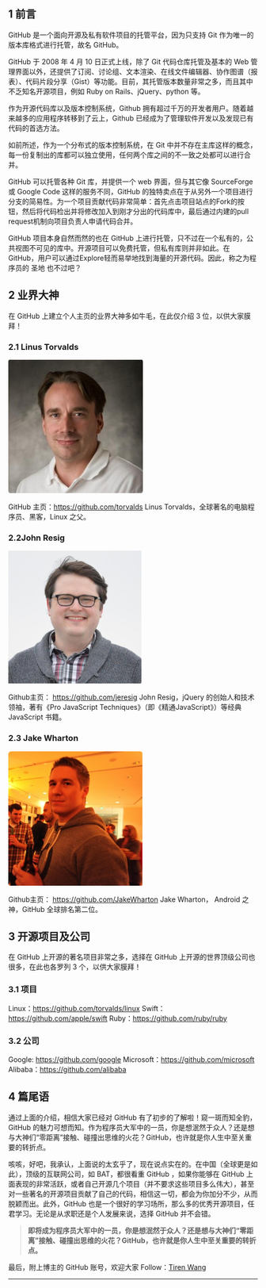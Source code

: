 ## 1 前言
GitHub 是一个面向开源及私有软件项目的托管平台，因为只支持 Git 作为唯一的版本库格式进行托管，故名 GitHub。

GitHub 于 2008 年 4 月 10 日正式上线，除了 Git 代码仓库托管及基本的 Web 管理界面以外，还提供了订阅、讨论组、文本渲染、在线文件编辑器、协作图谱（报表）、代码片段分享（Gist）等功能。目前，其托管版本数量非常之多，而且其中不乏知名开源项目，例如 Ruby on Rails、jQuery、python 等。

作为开源代码库以及版本控制系统，Github 拥有超过千万的开发者用户。随着越来越多的应用程序转移到了云上，Github 已经成为了管理软件开发以及发现已有代码的首选方法。

如前所述，作为一个分布式的版本控制系统，在 Git 中并不存在主库这样的概念，每一份复制出的库都可以独立使用，任何两个库之间的不一致之处都可以进行合并。

GitHub 可以托管各种 Git 库，并提供一个 web 界面，但与其它像 SourceForge 或 Google Code 这样的服务不同，GitHub 的独特卖点在于从另外一个项目进行分支的简易性。为一个项目贡献代码非常简单：首先点击项目站点的Fork的按钮，然后将代码检出并将修改加入到刚才分出的代码库中，最后通过内建的pull request机制向项目负责人申请代码合并。

GitHub 项目本身自然而然的也在 GitHub 上进行托管，只不过在一个私有的，公共视图不可见的库中。开源项目可以免费托管，但私有库则并非如此。在 GitHub，用户可以通过Explore轻而易举地找到海量的开源代码。因此，称之为程序员的 圣地 也不过吧？

## 2 业界大神
在 GitHub 上建立个人主页的业界大神多如牛毛，在此仅介绍 3 位，以供大家膜拜！

### 2.1 Linus Torvalds

![Torvalds](images/Torvalds.png)

GitHub 主页：https://github.com/torvalds
Linus Torvalds，全球著名的电脑程序员、黑客，Linux 之父。

### 2.2John Resig

![John Resig](images/JohnResig.png)

Github主页： https://github.com/jeresig
John Resig，jQuery 的创始人和技术领袖，著有《Pro JavaScript Techniques》（即《精通JavaScript》）等经典 JavaScript 书籍。

### 2.3 Jake Wharton

![Jake Wharton](images/JakeWharton.png)

Github主页： https://github.com/JakeWharton
Jake Wharton， Android 之神，GitHub 全球排名第二位。

## 3 开源项目及公司
在 GitHub 上开源的著名项目非常之多，选择在 GitHub 上开源的世界顶级公司也很多，在此也各罗列 3 个，以供大家膜拜！

### 3.1 项目
Linux：https://github.com/torvalds/linux
Swift：https://github.com/apple/swift
Ruby：https://github.com/ruby/ruby
### 3.2 公司
Google: https://github.com/google
Microsoft：https://github.com/microsoft
Alibaba：https://github.com/alibaba
## 4 篇尾语
通过上面的介绍，相信大家已经对 GitHub 有了初步的了解啦！窥一斑而知全豹，GitHub 的魅力可想而知。作为程序员大军中的一员，你是想泯然于众人？还是想与大神们“零距离”接触、碰撞出思维的火花？GitHub，也许就是你人生中至关重要的转折点。

咳咳，好吧，我承认，上面说的太玄乎了，现在说点实在的。在中国（全球更是如此），顶级的互联网公司，如 BAT，都很看重 GitHub ，如果你能够在 GitHub 上面表现的非常活跃，或者自己开源几个项目（并不要求这些项目多么伟大），甚至对一些著名的开源项目贡献了自己的代码，相信这一切，都会为你加分不少，从而脱颖而出。此外，GitHub 也是一个很好的学习场所，那么多的优秀开源项目，任君学习。无论是从求职还是个人发展来说，选择 GitHub 并不会错。

>  **即将成为程序员大军中的一员，你是想泯然于众人？还是想与大神们“零距离”接触、碰撞出思维的火花？GitHub，也许就是你人生中至关重要的转折点。**

最后，附上博主的 GitHub 账号，欢迎大家 Follow：[Tiren Wang](https://github.com/TirenWang)

------------------------------------------------------------------------------------------------



